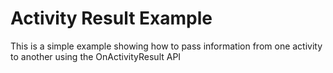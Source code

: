# Activity Result Example

This is a simple example showing how to pass information from one activity to another using the OnActivityResult API